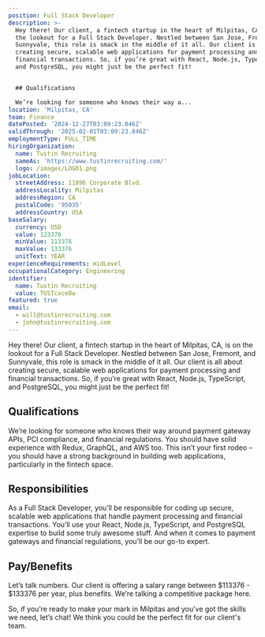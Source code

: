 ```yaml
---
position: Full Stack Developer
description: >-
  Hey there! Our client, a fintech startup in the heart of Milpitas, CA, is on
  the lookout for a Full Stack Developer. Nestled between San Jose, Fremont, and
  Sunnyvale, this role is smack in the middle of it all. Our client is all about
  creating secure, scalable web applications for payment processing and
  financial transactions. So, if you’re great with React, Node.js, TypeScript,
  and PostgreSQL, you might just be the perfect fit! 


  ## Qualifications

  We’re looking for someone who knows their way a...
location: 'Milpitas, CA'
team: Finance
datePosted: '2024-12-27T03:09:23.846Z'
validThrough: '2025-02-01T03:09:23.846Z'
employmentType: FULL_TIME
hiringOrganization:
  name: Tustin Recruiting
  sameAs: 'https://www.tustinrecruiting.com/'
  logo: /images/LOGO1.png
jobLocation:
  streetAddress: 11896 Corporate Blvd.
  addressLocality: Milpitas
  addressRegion: CA
  postalCode: '95035'
  addressCountry: USA
baseSalary:
  currency: USD
  value: 123376
  minValue: 113376
  maxValue: 133376
  unitText: YEAR
experienceRequirements: midLevel
occupationalCategory: Engineering
identifier:
  name: Tustin Recruiting
  value: TUSTcxce8w
featured: true
email:
  - will@tustinrecruiting.com
  - john@tustinrecruiting.com
---
```




Hey there! Our client, a fintech startup in the heart of Milpitas, CA, is on the lookout for a Full Stack Developer. Nestled between San Jose, Fremont, and Sunnyvale, this role is smack in the middle of it all. Our client is all about creating secure, scalable web applications for payment processing and financial transactions. So, if you’re great with React, Node.js, TypeScript, and PostgreSQL, you might just be the perfect fit! 

## Qualifications
We’re looking for someone who knows their way around payment gateway APIs, PCI compliance, and financial regulations. You should have solid experience with Redux, GraphQL, and AWS too. This isn’t your first rodeo – you should have a strong background in building web applications, particularly in the fintech space.

## Responsibilities
As a Full Stack Developer, you’ll be responsible for coding up secure, scalable web applications that handle payment processing and financial transactions. You’ll use your React, Node.js, TypeScript, and PostgreSQL expertise to build some truly awesome stuff. And when it comes to payment gateways and financial regulations, you’ll be our go-to expert.

## Pay/Benefits
Let’s talk numbers. Our client is offering a salary range between $113376 - $133376 per year, plus benefits. We’re talking a competitive package here. 

So, if you’re ready to make your mark in Milpitas and you’ve got the skills we need, let’s chat! We think you could be the perfect fit for our client's team.
